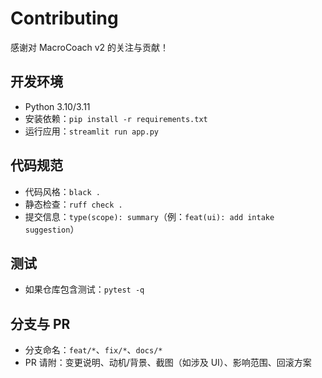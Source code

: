 # Contributing

感谢对 MacroCoach v2 的关注与贡献！

## 开发环境
- Python 3.10/3.11
- 安装依赖：`pip install -r requirements.txt`
- 运行应用：`streamlit run app.py`

## 代码规范
- 代码风格：`black .`
- 静态检查：`ruff check .`
- 提交信息：`type(scope): summary`（例：`feat(ui): add intake suggestion`）

## 测试
- 如果仓库包含测试：`pytest -q`

## 分支与 PR
- 分支命名：`feat/*`、`fix/*`、`docs/*`
- PR 请附：变更说明、动机/背景、截图（如涉及 UI）、影响范围、回滚方案
